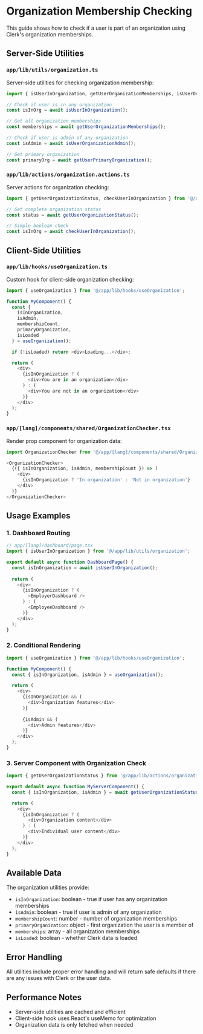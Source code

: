 # Organization Membership Checking

This guide shows how to check if a user is part of an organization using Clerk's organization memberships.

## Server-Side Utilities

### `app/lib/utils/organization.ts`

Server-side utilities for checking organization membership:

```typescript
import { isUserInOrganization, getUserOrganizationMemberships, isUserOrganizationAdmin, getUserPrimaryOrganization } from '@/app/lib/utils/organization';

// Check if user is in any organization
const isInOrg = await isUserInOrganization();

// Get all organization memberships
const memberships = await getUserOrganizationMemberships();

// Check if user is admin of any organization
const isAdmin = await isUserOrganizationAdmin();

// Get primary organization
const primaryOrg = await getUserPrimaryOrganization();
```

### `app/lib/actions/organization.actions.ts`

Server actions for organization checking:

```typescript
import { getUserOrganizationStatus, checkUserInOrganization } from '@/app/lib/actions/organization.actions';

// Get complete organization status
const status = await getUserOrganizationStatus();

// Simple boolean check
const isInOrg = await checkUserInOrganization();
```

## Client-Side Utilities

### `app/lib/hooks/useOrganization.ts`

Custom hook for client-side organization checking:

```typescript
import { useOrganization } from '@/app/lib/hooks/useOrganization';

function MyComponent() {
  const { 
    isInOrganization, 
    isAdmin, 
    membershipCount, 
    primaryOrganization, 
    isLoaded 
  } = useOrganization();

  if (!isLoaded) return <div>Loading...</div>;

  return (
    <div>
      {isInOrganization ? (
        <div>You are in an organization</div>
      ) : (
        <div>You are not in an organization</div>
      )}
    </div>
  );
}
```

### `app/[lang]/components/shared/OrganizationChecker.tsx`

Render prop component for organization data:

```typescript
import OrganizationChecker from '@/app/[lang]/components/shared/OrganizationChecker';

<OrganizationChecker>
  {({ isInOrganization, isAdmin, membershipCount }) => (
    <div>
      {isInOrganization ? 'In organization' : 'Not in organization'}
    </div>
  )}
</OrganizationChecker>
```

## Usage Examples

### 1. Dashboard Routing

```typescript
// app/[lang]/dashboard/page.tsx
import { isUserInOrganization } from '@/app/lib/utils/organization';

export default async function DashboardPage() {
  const isInOrganization = await isUserInOrganization();
  
  return (
    <div>
      {isInOrganization ? (
        <EmployerDashboard />
      ) : (
        <EmployeeDashboard />
      )}
    </div>
  );
}
```

### 2. Conditional Rendering

```typescript
import { useOrganization } from '@/app/lib/hooks/useOrganization';

function MyComponent() {
  const { isInOrganization, isAdmin } = useOrganization();

  return (
    <div>
      {isInOrganization && (
        <div>Organization features</div>
      )}
      
      {isAdmin && (
        <div>Admin features</div>
      )}
    </div>
  );
}
```

### 3. Server Component with Organization Check

```typescript
import { getUserOrganizationStatus } from '@/app/lib/actions/organization.actions';

export default async function MyServerComponent() {
  const { isInOrganization, isAdmin } = await getUserOrganizationStatus();

  return (
    <div>
      {isInOrganization ? (
        <div>Organization content</div>
      ) : (
        <div>Individual user content</div>
      )}
    </div>
  );
}
```

## Available Data

The organization utilities provide:

- `isInOrganization`: boolean - true if user has any organization memberships
- `isAdmin`: boolean - true if user is admin of any organization
- `membershipCount`: number - number of organization memberships
- `primaryOrganization`: object - first organization the user is a member of
- `memberships`: array - all organization memberships
- `isLoaded`: boolean - whether Clerk data is loaded

## Error Handling

All utilities include proper error handling and will return safe defaults if there are any issues with Clerk or the user data.

## Performance Notes

- Server-side utilities are cached and efficient
- Client-side hook uses React's useMemo for optimization
- Organization data is only fetched when needed
